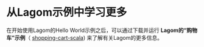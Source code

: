 从Lagom示例中学习更多
===================================================================================
在开始使用Lagom的Hello World示例之后，可以通过下载并运行 **Lagom的“购物车”示例**（
[shopping-cart-scala](https://github.com/lagom/lagom-samples/tree/1.5.x/shopping-cart/shopping-cart-scala))
来了解有关Lagom的更多信息。